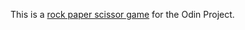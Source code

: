 This is a <a href="https://Appletri.github.io/rock-paper-scissor/" rel="nofollow" target="_blank">rock paper scissor game</a> for the Odin Project.
